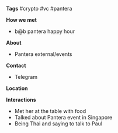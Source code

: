 **Tags**
#crypto #vc #pantera

**How we met**
- b@b pantera happy hour 


**About**
- Pantera external/events

**Contact**
- Telegram

**Location**

**Interactions**
- Met her at the table with food 
- Talked about Pantera event in Singapore
- Being Thai and saying to talk to Paul
